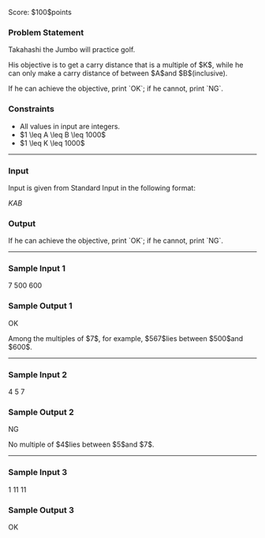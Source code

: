 
<div>

<span>

<span>

<p>
Score: $100$points
</p>

<div>

<section>

### **Problem Statement**

<p>
Takahashi the Jumbo will practice golf.
</p>

<p>
His objective is to get a carry distance that is a multiple of $K$, while he can only make a carry distance of between $A$and $B$(inclusive).
</p>

<p>
If he can achieve the objective, print `OK`; if he cannot, print `NG`.
</p>

</section>

</div>

<div>

<section>

### **Constraints**

<ul>

<li>
All values in input are integers.
</li>

<li>
$1 \leq A \leq B \leq 1000$
</li>

<li>
$1 \leq K \leq 1000$
</li>

</ul>

</section>

</div>

---

<div>

<div>

<section>

### **Input**

<p>
Input is given from Standard Input in the following format:
</p>

<div>

$K$$A$$B$
</div>

</section>

</div>

<div>

<section>

### **Output**

<p>
If he can achieve the objective, print `OK`; if he cannot, print `NG`.
</p>

</section>

</div>

</div>

---

<div>

<section>

### **Sample Input 1**

<div>

7
500 600

</div>

</section>

</div>

<div>

<section>

### **Sample Output 1**

<div>

OK

</div>

<p>
Among the multiples of $7$, for example, $567$lies between $500$and $600$.
</p>

</section>

</div>

---

<div>

<section>

### **Sample Input 2**

<div>

4
5 7

</div>

</section>

</div>

<div>

<section>

### **Sample Output 2**

<div>

NG

</div>

<p>
No multiple of $4$lies between $5$and $7$.
</p>

</section>

</div>

---

<div>

<section>

### **Sample Input 3**

<div>

1
11 11

</div>

</section>

</div>

<div>

<section>

### **Sample Output 3**

<div>

OK

</div>

</section>

</div>

</span>

</span>

</div>
